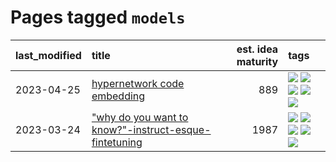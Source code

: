 # Pages tagged `models`

|last_modified|title|est. idea maturity|tags
|:---|:---|---:|:---|
|2023-04-25|[hypernetwork code embedding](../hypernetwork_embedding_for_code.md)|889|[![](https://img.shields.io/badge/tag-embeddings-35d2ce)](../tags/embeddings.md) [![](https://img.shields.io/badge/tag-llm-8a140)](../tags/llm.md) [![](https://img.shields.io/badge/tag-machinelearning-8e95e2)](../tags/machinelearning.md) [![](https://img.shields.io/badge/tag-models-b4243e)](../tags/models.md) [![](https://img.shields.io/badge/tag-nlp-be4650)](../tags/nlp.md)|
|2023-03-24|["why do you want to know?"-instruct-esque-fintetuning](../whydoyouwantoknow.md)|1987|[![](https://img.shields.io/badge/tag-aiethics-d5ffe)](../tags/aiethics.md) [![](https://img.shields.io/badge/tag-alignment-c4fb38)](../tags/alignment.md) [![](https://img.shields.io/badge/tag-dialogue-a68128)](../tags/dialogue.md) [![](https://img.shields.io/badge/tag-models-b4243e)](../tags/models.md) [![](https://img.shields.io/badge/tag-wip-48fb29)](../tags/wip.md)|